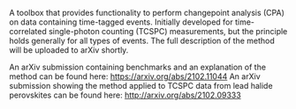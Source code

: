 A toolbox that provides functionality to perform changepoint analysis (CPA) on data containing time-tagged events. 
Initially developed for time-correlated single-photon counting (TCSPC) measurements, but the principle holds generally for all types of events. 
The full description of the method will be uploaded to arXiv shortly. 

An arXiv submission containing benchmarks and an explanation of the method can be found here: https://arxiv.org/abs/2102.11044
An arXiv submission showing the method applied to TCSPC data from lead halide perovskites can be found here: http://arxiv.org/abs/2102.09333
